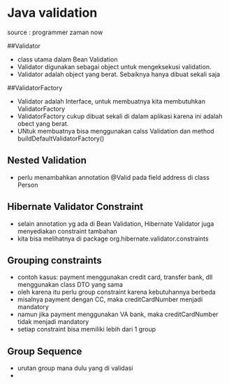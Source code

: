 # Java validation

source : programmer zaman now


##Validator
- class utama dalam Bean Validation
- Validator digunakan sebagai object untuk mengeksekusi validation.
- Validator adalah object yang berat. Sebaiknya hanya dibuat sekali saja

##ValidatorFactory
- Validator adalah Interface, untuk membuatnya kita membutuhkan ValidatorFactory
- ValidatorFactory cukup dibuat sekali di dalam aplikasi karena ini adalah obect yang berat.
- UNtuk membuatnya bisa menggunakan calss Validation dan method buildDefaultValidatorFactory()

## Nested Validation
- perlu menambahkan annotation @Valid pada field address di class Person


## Hibernate Validator Constraint
- selain annotation yg ada di Bean Validation, Hibernate Validator juga menyediakan constraint tambahan
- kita bisa melihatnya di package org.hibernate.validator.constraints


## Grouping constraints
- contoh kasus: payment menggunakan credit card, transfer bank, dll menggunakan  class DTO yang sama
- oleh karena itu perlu group constraint karena kebutuhannya berbeda
- misalnya payment dengan CC, maka creditCardNumber menjadi mandatory
- namun jika payment menggunakan VA bank, maka creditCardNumber tidak menjadi mandatory
- setiap constraint bisa memiliki lebih dari 1 group

## Group Sequence
- urutan group mana dulu yang di validasi
- 